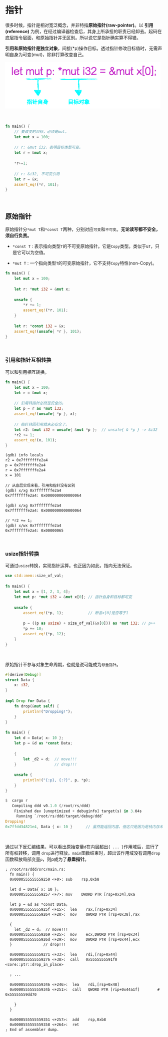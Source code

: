 # 指针

很多时候，指针是相对宽泛概念，并非特指**原始指针(raw-pointer)**。以 **引用(reference)** 为例，在经过编译器检查后，其身上所承担的职责已经卸去。起码在底层指令层面，和原始指针并无区别。所以说它是指针确实算不得错。

**引用和原始指针是独立对象**，间接(*p)操作目标。透过指针修改目标值时，无需声明自身为可变(mut)，除非打算改变自己。

![指针](./ptr.png)

&nbsp;

```rust
fn main() {
    // 要改变的目标，必须是mut。
    let mut x = 100;

    // r: &mut i32，表明目标类型可变。
    let r = &mut x;

    *r+=1;

    // r: &i32, 不可变引用
    let r = &x;
    assert_eq!(*r, 101);
}
```

&nbsp;

## 原始指针

原始指针分`*mut T`和`*const T`两种，分别对应`可变`和`不可变`。**无论读写都不安全，须自行负责。**

* `*const T` : 表示指向类型`T`的不可变原始指针。它是`Copy`类型。类似于`&T`，只是它可以为空值。

* `*mut T` : 一个指向类型`T`的可变原始指针，它不支持`Copy`特性(non-Copy)。 

```rust
fn main() {
    let mut x = 100;

    let r: *mut i32 = &mut x;

    unsafe {
        *r += 1;
        assert_eq!(*r, 101);
    }

    let r: *const i32 = &x;
    assert_eq!(unsafe{ *r }, 101);
}
```

&nbsp;

### 引用和指针互相转换

可以和引用相互转换。

```rust
fn main() {
    let mut x = 100;
    let r = &mut x;

    // 引用转指针必然是安全的。
    let p = r as *mut i32;
    assert_eq!(unsafe{ *p }, x);

    // 指针转回引用就未必安全了。
    let r2: &mut i32 = unsafe{ &mut *p };  // unsafe{ & *p } -> &i32
    *r2 += 1;
    assert_eq!(x, 101);
}
```

```x86asm
(gdb) info locals
r2 = 0x7fffffffe2a4
p = 0x7fffffffe2a4
r = 0x7fffffffe2a4
x = 101

// 从底层实现来看，引用和指针没有区别
(gdb) x/xg 0x7fffffffe2a4
0x7fffffffe2a4:	0x0000000000000064

(gdb) x/xg 0x7fffffffe2a4
0x7fffffffe2a4:	0x0000000000000064

// *r2 += 1;
(gdb) x/wx 0x7fffffffe2a4
0x7fffffffe2a4:	0x00000065
```

&nbsp;

### usize指针转换

可通过`usize`转换，实现指针运算。也正因为如此，指向无法保证。

```rust
use std::mem::size_of_val;

fn main() {
    let mut x = [1, 2, 3, 4];
    let mut p: *mut i32 = &mut x[0]; // 指针自身和目标都可变
    
    unsafe {
        assert_eq!(*p, 1);           // 断言x[0]是否等于1

        p = ((p as usize) + size_of_val(&x[0])) as *mut i32; // p++
        *p += 10;
        assert_eq!(*p, 12);
    }
}
```

&nbsp;

原始指针不参与对象生命周期，也就是说可能成为`悬垂指针`。

```rust
#[derive(Debug)]
struct Data {
    x: i32,
}

impl Drop for Data {
    fn drop(&mut self) {
        println!("Dropping!");
    }
}

fn main() {
    let d = Data{ x: 10 };
    let p = &d as *const Data;

    {
        let _d2 = d;  // move!!!
    }                 // drop!!!

    unsafe {
        println!("{:p}, {:?}", p, *p);
    }
}
```

```rust
$  cargo r
   Compiling ddd v0.1.0 (/root/rs/ddd)
    Finished dev [unoptimized + debuginfo] target(s) in 3.04s
     Running `/root/rs/ddd/target/debug/ddd`
Dropping!
0x7ffdd34821e4, Data { x: 10 }      // 虽然能返回内容，但这只是因为是栈内存未被覆盖的缘故
```

&nbsp;

通过以下反汇编结果，可以看出原始变量`d`在内层超出`{ ... }`作用域后，进行了所有权转移，调用 `drop`进行释放。`main`函数结束时，超出该作用域没有调用`drop`函数释放局部变量`p`，则p成为了**悬垂指针**。

```x86asm
; /root/rs/ddd/src/main.rs:
  fn main() {
  0x0000555555559250 <+0>: sub    rsp,0xb8

  let d = Data{ x: 10 };
  0x0000555555559257 <+7>: mov    DWORD PTR [rsp+0x34],0xa

  let p = &d as *const Data;
  0x000055555555925f <+15>:  lea    rax,[rsp+0x34]
  0x0000555555559264 <+20>:  mov    QWORD PTR [rsp+0x38],rax

  {
    let _d2 = d;  // move!!!
  0x0000555555559269 <+25>:  mov    ecx,DWORD PTR [rsp+0x34]
  0x000055555555926d <+29>:  mov    DWORD PTR [rsp+0x44],ecx
  }              // drop!!!

  0x0000555555559271 <+33>:  lea    rdi,[rsp+0x44]
  0x0000555555559276 <+38>:  call   0x5555555591f0 <core::ptr::drop_in_place>

  ; ...
  
  0x0000555555559346 <+246>:  lea    rdi,[rsp+0x48]
  0x000055555555934b <+251>:  call   QWORD PTR [rip+0x44a1f]        # 0x55555559dd70

    }
  }
  
  0x0000555555559351 <+257>:  add    rsp,0xb8
  0x0000555555559358 <+264>:  ret
; End of assembler dump.
```
